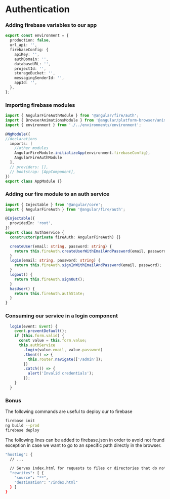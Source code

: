 # Authentication

### Adding firebase variables to our app

```typescript
export const environment = {
  production: false,
  url_api: '',
  firebaseConfig: {
    apiKey: '',
    authDomain: '',
    databaseURL: '',
    projectId: '',
    storageBucket: '',
    messagingSenderId: '',
    appId: '',
  },
};
```

### Importing firebase modules

```typescript
import { AngularFireAuthModule } from '@angular/fire/auth';
import { BrowserAnimationsModule } from '@angular/platform-browser/animations';
import { environment } from './../environments/environment';

@NgModule({
//declarations
  imports: [
    //other modules
    AngularFireModule.initializeApp(environment.firebaseConfig),
    AngularFireAuthModule
  ],
  // providers: [],
  // bootstrap: [AppComponent],
})
export class AppModule {}
```

### Adding our fire module to an auth service

```typescript
import { Injectable } from '@angular/core';
import { AngularFireAuth } from '@angular/fire/auth';

@Injectable({
  providedIn: 'root',
})
export class AuthService {
  constructor(private fireAuth: AngularFireAuth) {}

  createUser(email: string, password: string) {
    return this.fireAuth.createUserWithEmailAndPassword(email, password);
  }
  login(email: string, password: string) {
    return this.fireAuth.signInWithEmailAndPassword(email, password);
  }
  logout() {
    return this.fireAuth.signOut();
  }
  hasUser() {
    return this.fireAuth.authState;
  }
}

```

### Consuming our service in a login component

```typescript
  login(event: Event) {
    event.preventDefault();
    if (this.form.valid) {
      const value = this.form.value;
      this.authService
        .login(value.email, value.password)
        .then(() => {
          this.router.navigate(['/admin']);
        })
        .catch(() => {
          alert('Invalid credentials');
        });
    }
  }
```

### Bonus

The following commands are useful to deploy our to firebase

```bash
firebase init
ng build --prod
firebase deploy
```

The following lines can be added to firebase.json in order to avoid not found exception in case we want to go to an specific path directly in the browser.

```bash
"hosting": {
  // ...

  // Serves index.html for requests to files or directories that do not exist
  "rewrites": [ {
    "source": "**",
    "destination": "/index.html"
  } ]
}
```



